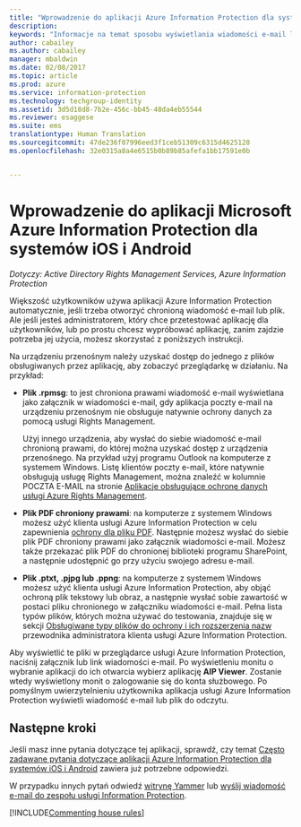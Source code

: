 ```yaml
---
title: "Wprowadzenie do aplikacji Azure Information Protection dla systemów iOS i Android | Azure Information Protection"
description: 
keywords: "Informacje na temat sposobu wyświetlania wiadomości e-mail lub plików w aplikacji Azure Information Protection dla systemów iOS i Android"
author: cabailey
ms.author: cabailey
manager: mbaldwin
ms.date: 02/08/2017
ms.topic: article
ms.prod: azure
ms.service: information-protection
ms.technology: techgroup-identity
ms.assetid: 3d5d18d8-7b2e-456c-bb45-48da4eb55544
ms.reviewer: esaggese
ms.suite: ems
translationtype: Human Translation
ms.sourcegitcommit: 47de236f07996eed3f1ceb51309c6315d4625128
ms.openlocfilehash: 32e0315a8a4e6515b0b89b85afefa1bb17591e0b


---
```


# <a name="get-started-with-the-microsoft-azure-information-protection-app-for-ios-and-android"></a>Wprowadzenie do aplikacji Microsoft Azure Information Protection dla systemów iOS i Android

*Dotyczy: Active Directory Rights Management Services, Azure Information Protection*

Większość użytkowników używa aplikacji Azure Information Protection automatycznie, jeśli trzeba otworzyć chronioną wiadomość e-mail lub plik. Ale jeśli jesteś administratorem, który chce przetestować aplikację dla użytkowników, lub po prostu chcesz wypróbować aplikację, zanim zajdzie potrzeba jej użycia, możesz skorzystać z poniższych instrukcji.

Na urządzeniu przenośnym należy uzyskać dostęp do jednego z plików obsługiwanych przez aplikację, aby zobaczyć przeglądarkę w działaniu. Na przykład:

- **Plik .rpmsg**: to jest chroniona prawami wiadomość e-mail wyświetlana jako załącznik w wiadomości e-mail, gdy aplikacja poczty e-mail na urządzeniu przenośnym nie obsługuje natywnie ochrony danych za pomocą usługi Rights Management. 
    
    Użyj innego urządzenia, aby wysłać do siebie wiadomość e-mail chronioną prawami, do której można uzyskać dostęp z urządzenia przenośnego. Na przykład użyj programu Outlook na komputerze z systemem Windows. Listę klientów poczty e-mail, które natywnie obsługują usługę Rights Management, można znaleźć w kolumnie POCZTA E-MAIL na stronie [Aplikacje obsługujące ochronę danych usługi Azure Rights Management](../get-started/requirements-applications.md).

- **Plik PDF chroniony prawami**: na komputerze z systemem Windows możesz użyć klienta usługi Azure Information Protection w celu zapewnienia [ochrony dla pliku PDF](client-classify-protect.md). Następnie możesz wysłać do siebie plik PDF chroniony prawami jako załącznik wiadomości e-mail. Możesz także przekazać plik PDF do chronionej biblioteki programu SharePoint, a następnie udostępnić go przy użyciu swojego adresu e-mail.

- **Plik .ptxt, .pjpg lub .ppng**: na komputerze z systemem Windows możesz użyć klienta usługi Azure Information Protection, aby objąć ochroną plik tekstowy lub obraz, a następnie wysłać sobie zawartość w postaci pliku chronionego w załączniku wiadomości e-mail. Pełna lista typów plików, których można używać do testowania, znajduje się w sekcji [Obsługiwane typy plików do ochrony i ich rozszerzenia nazw](client-admin-guide-file-types.md#supported-file-types-for-protection-and-their-file-name-extensions) przewodnika administratora klienta usługi Azure Information Protection. 

Aby wyświetlić te pliki w przeglądarce usługi Azure Information Protection, naciśnij załącznik lub link wiadomości e-mail. Po wyświetleniu monitu o wybranie aplikacji do ich otwarcia wybierz aplikację **AIP Viewer**. Zostanie wtedy wyświetlony monit o zalogowanie się do konta służbowego. Po pomyślnym uwierzytelnieniu użytkownika aplikacja usługi Azure Information Protection wyświetli wiadomość e-mail lub plik do odczytu.

## <a name="next-steps"></a>Następne kroki

Jeśli masz inne pytania dotyczące tej aplikacji, sprawdź, czy temat [Często zadawane pytania dotyczące aplikacji Azure Information Protection dla systemów iOS i Android](mobile-app-faq.md) zawiera już potrzebne odpowiedzi. 

W przypadku innych pytań odwiedź [witrynę Yammer](https://www.yammer.com/AskIPTeam) lub [wyślij wiadomość e-mail do zespołu usługi Information Protection](mailto:askIPteam@microsoft.com?subject=Question%20about%20Azure%20Information%20Protection%20app).

[!INCLUDE[Commenting house rules](../includes/houserules.md)]


<!--HONumber=Feb17_HO2-->


